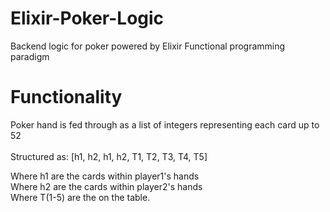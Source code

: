 # Elixir-Poker-Logic
 Backend logic for poker powered by Elixir
 Functional programming paradigm 

# Functionality 
 Poker hand is fed through as a list of integers representing each card up to 52 <br /> <br />
 Structured as: [h1, h2, h1, h2, T1, T2, T3, T4, T5] <br />
 
 Where h1 are the cards within player1's hands <br />
 Where h2 are the cards within player2's hands <br />
 Where T(1-5) are the on the table. <br />
